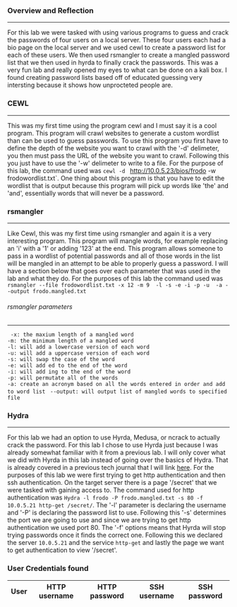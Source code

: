 ### Overview and Reflection
------
For this lab we were tasked with using various programs to guess and crack the passwords of four users on a local server. These four users each had a bio page on the local server and we 
used cewl to create a password list for each of these users. We then used rsmangler to create a mangled password list that we then used in hyrda to finally crack the passwords. This 
was a very fun lab and really opened my eyes to what can be done on a kali box. I found creating password lists based off of educated guessing very intersting because it shows 
how unprocteted people are. 

### CEWL
------
This was my first time using the program cewl and I must say it is a cool program. This program will crawl websites to generate a custom wordlist than can be used to guess passwords. To use this program you first have to define the depth of the website you want to crawl with the '-d' delimeter, you then must pass the URL of the website you want to crawl. Following this you just have to use the '-w' delimeter to write to a file. For the purpose of this lab, the command used was `cewl -d ` http://10.0.5.23/bios/frodo -w frodowordlist.txt`. One thing about this program is that you have to edit the wordlist that is output because this program will pick up words like 'the' and 'and', essentially words that will never be a password. 

### rsmangler
------
Like Cewl, this was my first time using rsmangler and again it is a very interesting program. This program will mangle words, for example replacing an 'i' with a '1' or adding '123' at the end. This program allows someone to pass in a wordlist of potential passwords and all of those words in the list will be mangled in an attempt to be able to properly guess a password. I will have a section below that goes over each  parameter that was used in the lab and what they do. For the purposes of this lab the command used was `rsmangler --file frodowordlist.txt -x 12 -m 9  -l -s -e -i -p -u  -a --output frodo.mangled.txt`

###### rsmangler parameters
-------
` -x: the maxium length of a mangled word`    
` -m: the minimum length of a mangled word `    
`-l: will add a lowercase version of each word`    
`-u: will add a uppercase version of each word`      
`-s: will swap the case of the word`      
`-e: will add ed to the end of the word`    
`-i: will add ing to the end of the word`    
`-p: will permutate all of the words`    
`-a: create an acronym based on all the words entered in order and add to word list ` 
`--output: will output list of mangled words to specified file`  

### Hydra
------
For this lab we had an option to use Hyrda, Medusa, or ncrack to actually crack the password. For this lab I chose to use Hyrda just because I was already somewhat familiar with it from a previous lab. I will only cover what we did with Hyrda in this lab instead of going over the basics of Hydra. That is already covered in a previous tech journal that I will link [here](https://github.com/gabequinto/SEC335/blob/main/Activity4.1.md#building-a-password-list-and-gaining-access). For the purposes of this lab we were first trying to get http authentication and then ssh authentication. On the target server there is a page '/secret' that we were tasked with gaining access to. The command used for http authentication was `Hydra -l frodo -P frodo.mangled.txt -s 80 -f 10.0.5.21 http-get /secret/`. The '-l' parameter is declaring the username and '-P' is declaring the password list to use. Following this '-s' determines the port we are going to use and since we are trying to get http authentication we used port 80. The '-f' options means that Hyrda will stop trying passwords once it finds the correct one. Following this we declared the server `10.0.5.21` and the service `http-get` and lastly the page we want to get authentication to view '/secret'. 

### User Credentials found

|User|HTTP username|HTTP password|SSH username|SSH password|
|-------|---------|-------|--------|------|
